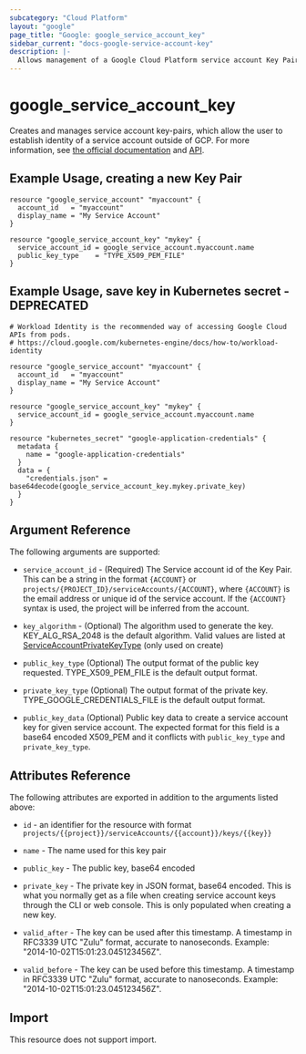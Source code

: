 ```yaml
---
subcategory: "Cloud Platform"
layout: "google"
page_title: "Google: google_service_account_key"
sidebar_current: "docs-google-service-account-key"
description: |-
  Allows management of a Google Cloud Platform service account Key Pair
---
```


# google_service_account_key

Creates and manages service account key-pairs, which allow the user to establish identity of a service account outside of GCP. For more information, see [the official documentation](https://cloud.google.com/iam/docs/creating-managing-service-account-keys) and [API](https://cloud.google.com/iam/reference/rest/v1/projects.serviceAccounts.keys).

## Example Usage, creating a new Key Pair

```hcl
resource "google_service_account" "myaccount" {
  account_id   = "myaccount"
  display_name = "My Service Account"
}

resource "google_service_account_key" "mykey" {
  service_account_id = google_service_account.myaccount.name
  public_key_type    = "TYPE_X509_PEM_FILE"
}
```

## Example Usage, save key in Kubernetes secret - DEPRECATED

```hcl
# Workload Identity is the recommended way of accessing Google Cloud APIs from pods.
# https://cloud.google.com/kubernetes-engine/docs/how-to/workload-identity

resource "google_service_account" "myaccount" {
  account_id   = "myaccount"
  display_name = "My Service Account"
}

resource "google_service_account_key" "mykey" {
  service_account_id = google_service_account.myaccount.name
}

resource "kubernetes_secret" "google-application-credentials" {
  metadata {
    name = "google-application-credentials"
  }
  data = {
    "credentials.json" = base64decode(google_service_account_key.mykey.private_key)
  }
}
```

## Argument Reference

The following arguments are supported:

* `service_account_id` - (Required) The Service account id of the Key Pair. This can be a string in the format
`{ACCOUNT}` or `projects/{PROJECT_ID}/serviceAccounts/{ACCOUNT}`, where `{ACCOUNT}` is the email address or
unique id of the service account. If the `{ACCOUNT}` syntax is used, the project will be inferred from the account.

* `key_algorithm` - (Optional) The algorithm used to generate the key. KEY_ALG_RSA_2048 is the default algorithm.
Valid values are listed at
[ServiceAccountPrivateKeyType](https://cloud.google.com/iam/reference/rest/v1/projects.serviceAccounts.keys#ServiceAccountKeyAlgorithm)
(only used on create)

* `public_key_type` (Optional) The output format of the public key requested. TYPE_X509_PEM_FILE is the default output format.

* `private_key_type` (Optional) The output format of the private key. TYPE_GOOGLE_CREDENTIALS_FILE is the default output format.

* `public_key_data` (Optional) Public key data to create a service account key for given service account. The expected format for this field is a base64 encoded X509_PEM and it conflicts with `public_key_type` and `private_key_type`.

## Attributes Reference

The following attributes are exported in addition to the arguments listed above:

* `id` - an identifier for the resource with format `projects/{{project}}/serviceAccounts/{{account}}/keys/{{key}}`

* `name` - The name used for this key pair

* `public_key` - The public key, base64 encoded

* `private_key` - The private key in JSON format, base64 encoded. This is what you normally get as a file when creating
service account keys through the CLI or web console. This is only populated when creating a new key.

* `valid_after` - The key can be used after this timestamp. A timestamp in RFC3339 UTC "Zulu" format, accurate to nanoseconds. Example: "2014-10-02T15:01:23.045123456Z".

* `valid_before` - The key can be used before this timestamp.
A timestamp in RFC3339 UTC "Zulu" format, accurate to nanoseconds. Example: "2014-10-02T15:01:23.045123456Z".

## Import

This resource does not support import.
